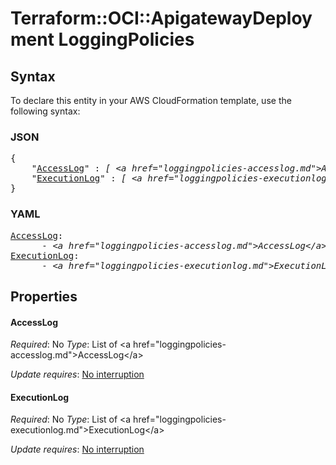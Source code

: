 # Terraform::OCI::ApigatewayDeployment LoggingPolicies

## Syntax

To declare this entity in your AWS CloudFormation template, use the following syntax:

### JSON

<pre>
{
    "<a href="#accesslog" title="AccessLog">AccessLog</a>" : <i>[ &lt;a href=&#34;loggingpolicies-accesslog.md&#34;&gt;AccessLog&lt;/a&gt;, ... ]</i>,
    "<a href="#executionlog" title="ExecutionLog">ExecutionLog</a>" : <i>[ &lt;a href=&#34;loggingpolicies-executionlog.md&#34;&gt;ExecutionLog&lt;/a&gt;, ... ]</i>
}
</pre>

### YAML

<pre>
<a href="#accesslog" title="AccessLog">AccessLog</a>: <i>
      - &lt;a href=&#34;loggingpolicies-accesslog.md&#34;&gt;AccessLog&lt;/a&gt;</i>
<a href="#executionlog" title="ExecutionLog">ExecutionLog</a>: <i>
      - &lt;a href=&#34;loggingpolicies-executionlog.md&#34;&gt;ExecutionLog&lt;/a&gt;</i>
</pre>

## Properties

#### AccessLog

_Required_: No
_Type_: List of &lt;a href=&#34;loggingpolicies-accesslog.md&#34;&gt;AccessLog&lt;/a&gt;

_Update requires_: [No interruption](https://docs.aws.amazon.com/AWSCloudFormation/latest/UserGuide/using-cfn-updating-stacks-update-behaviors.html#update-no-interrupt)

#### ExecutionLog

_Required_: No
_Type_: List of &lt;a href=&#34;loggingpolicies-executionlog.md&#34;&gt;ExecutionLog&lt;/a&gt;

_Update requires_: [No interruption](https://docs.aws.amazon.com/AWSCloudFormation/latest/UserGuide/using-cfn-updating-stacks-update-behaviors.html#update-no-interrupt)

